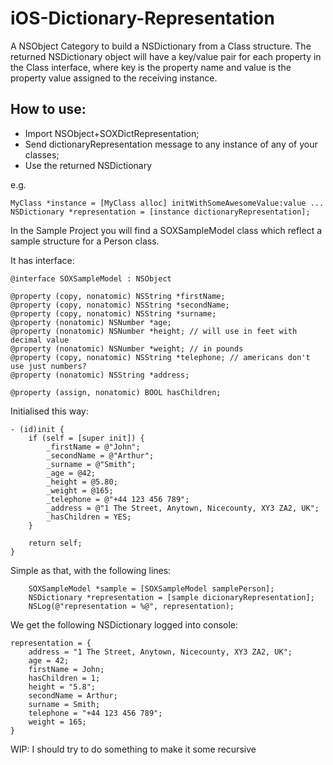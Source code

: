 iOS-Dictionary-Representation
=============================

A NSObject Category to build a NSDictionary from a Class structure. 
The returned NSDictionary object will have a key/value pair for each property in the Class interface, where key is the property name and value is the property value assigned to the receiving instance.

How to use:
-----------------------------

- Import NSObject+SOXDictRepresentation;
- Send dictionaryRepresentation message to any instance of any of your classes; 
- Use the returned NSDictionary

e.g.
```
MyClass *instance = [MyClass alloc] initWithSomeAwesomeValue:value ...
NSDictionary *representation = [instance dictionaryRepresentation];
```

In the Sample Project you will find a SOXSampleModel class which reflect a sample structure for a Person class.

It has interface:
```
@interface SOXSampleModel : NSObject

@property (copy, nonatomic) NSString *firstName;
@property (copy, nonatomic) NSString *secondName;
@property (copy, nonatomic) NSString *surname;
@property (nonatomic) NSNumber *age;
@property (nonatomic) NSNumber *height; // will use in feet with decimal value
@property (nonatomic) NSNumber *weight; // in pounds
@property (copy, nonatomic) NSString *telephone; // americans don't use just numbers?
@property (nonatomic) NSString *address;

@property (assign, nonatomic) BOOL hasChildren;
```

Initialised this way:
```
- (id)init {
    if (self = [super init]) {
        _firstName = @"John";
        _secondName = @"Arthur";
        _surname = @"Smith";
        _age = @42;
        _height = @5.80;
        _weight = @165;
        _telephone = @"+44 123 456 789";
        _address = @"1 The Street, Anytown, Nicecounty, XY3 ZA2, UK";
        _hasChildren = YES;
    }
    
    return self;
}
```

Simple as that, with the following lines:
```
    SOXSampleModel *sample = [SOXSampleModel samplePerson];
    NSDictionary *representation = [sample dicionaryRepresentation];
    NSLog(@"representation = %@", representation);
```

We get the following NSDictionary logged into console:
```
representation = {
    address = "1 The Street, Anytown, Nicecounty, XY3 ZA2, UK";
    age = 42;
    firstName = John;
    hasChildren = 1;
    height = "5.8";
    secondName = Arthur;
    surname = Smith;
    telephone = "+44 123 456 789";
    weight = 165;
}
```

WIP:
I should try to do something to make it some recursive

